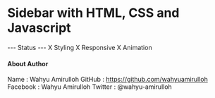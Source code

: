 # Sidebar with HTML, CSS and Javascript

--- Status ---
X Styling
X Responsive
X Animation

#### About Author
Name : Wahyu Amirulloh
GitHub : https://github.com/wahyuamirulloh
Facebook : Wahyu Amirulloh
Twitter : @wahyu-amirulloh